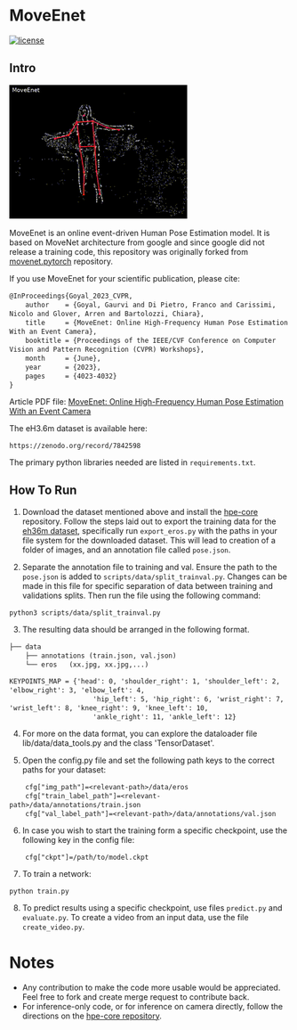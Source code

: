 # MoveEnet

[![license](https://img.shields.io/github/license/mashape/apistatus.svg?maxAge=2592000)](https://github.com/event-driven-robotics/MoveEnet/blob/main/LICENSE)

## Intro
![start](/data/imgs/moveEnet.gif)

MoveEnet is an online event-driven Human Pose Estimation model. It is based on MoveNet architecture from google and since google did not release a training code, this repository was originally forked from [movenet.pytorch](https://github.com/fire717/movenet.pytorch) repository.

If you use MoveEnet for your scientific publication, please cite:

```
@InProceedings{Goyal_2023_CVPR,
    author    = {Goyal, Gaurvi and Di Pietro, Franco and Carissimi, Nicolo and Glover, Arren and Bartolozzi, Chiara},
    title     = {MoveEnet: Online High-Frequency Human Pose Estimation With an Event Camera},
    booktitle = {Proceedings of the IEEE/CVF Conference on Computer Vision and Pattern Recognition (CVPR) Workshops},
    month     = {June},
    year      = {2023},
    pages     = {4023-4032}
}
```
Article PDF file: [MoveEnet: Online High-Frequency Human Pose Estimation With an Event Camera](https://github.com/user-attachments/files/17659249/MoveEnet-CVPR-WEBV2023.pdf)

The eH3.6m dataset is available here:
```
https://zenodo.org/record/7842598
```
The primary python libraries needed are listed in ``requirements.txt``.

## How To Run

1. Download the dataset mentioned above and install the [hpe-core](https://github.com/event-driven-robotics/hpe-core/) repository. Follow the steps laid out to export the training data for the [eh36m dataset](https://github.com/event-driven-robotics/hpe-core/tree/main/datasets/h36m), specifically run ``export_eros.py`` with the paths in your file system for the downloaded dataset. This will lead to creation of a folder of images, and an annotation file called ``pose.json``.

2. Separate the annotation file to training and val. Ensure the path to the ``pose.json`` is added to ``scripts/data/split_trainval.py``. Changes can be made in this file for specific separation of data between training and validations splits. Then run the file using the following command:

```
python3 scripts/data/split_trainval.py
```

3. The resulting data should be arranged in the following format.

```
├── data
    ├── annotations (train.json, val.json)
    └── eros   (xx.jpg, xx.jpg,...)

```



```
KEYPOINTS_MAP = {'head': 0, 'shoulder_right': 1, 'shoulder_left': 2, 'elbow_right': 3, 'elbow_left': 4,
                     'hip_left': 5, 'hip_right': 6, 'wrist_right': 7, 'wrist_left': 8, 'knee_right': 9, 'knee_left': 10,
                     'ankle_right': 11, 'ankle_left': 12}
```

4. For more on the data format, you can explore the dataloader file lib/data/data_tools.py and the class 'TensorDataset'. 

5. Open the config.py file and set the following path keys to the correct paths for your dataset:
```
    cfg["img_path"]=<relevant-path>/data/eros
    cfg["train_label_path"]=<relevant-path>/data/annotations/train.json
    cfg["val_label_path"]=<relevant-path>/data/annotations/val.json
```
6. In case you wish to start the training form a specific checkpoint, use the following key in the config file:
```
    cfg["ckpt"]=/path/to/model.ckpt
```
7. To train a network:
```
python train.py
```

8. To predict results using a specific checkpoint, use files `predict.py` and `evaluate.py`. To create a video from an input data, use the file `create_video.py`.

# Notes
- Any  contribution to make the code more usable would be appreciated. Feel free to fork and create merge request to contribute back.
- For inference-only code, or for inference on camera directly, follow the directions on the [hpe-core repository](https://github.com/event-driven-robotics/hpe-core/tree/main/example/movenet).